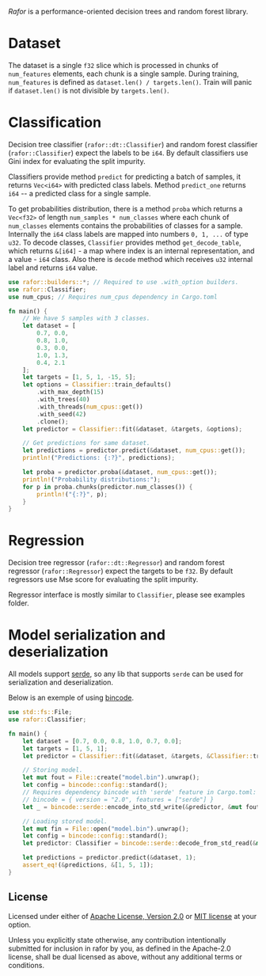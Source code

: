 *Rafor* is a performance-oriented decision trees and random forest library.

# Dataset
The dataset is a single `f32` slice which is processed in chunks of `num_features` elements,
each chunk is a single sample. During training, `num_features` is defined as 
`dataset.len() / targets.len()`.
Train will panic if `dataset.len()` is not divisible by `targets.len()`.

# Classification
Decision tree classifier (`rafor::dt::Classifier`) and random forest classifier
(`rafor::Classifier`) expect the labels to be `i64`. By default classifiers use Gini index for
evaluating the split impurity.

Classifiers provide method `predict` for predicting a batch of samples, it returns `Vec<i64>` with
predicted class labels. Method `predict_one` returns `i64` -- a predicted class for a single sample.

To get probabilities distribution, there is a method `proba` which returns a `Vec<f32>` of length
`num_samples * num_classes` where each chunk of `num_classes` elements contains the probabilities
of classes for a sample. Internally the `i64` class labels are mapped into numbers `0, 1, ...` of
type `u32`. To decode classes, `Classifier` provides method `get_decode_table`, which returns 
`&[i64]` - a map where index is an internal representation, and a value - `i64` class. Also there
is `decode` method which receives `u32` internal label and returns `i64` value.

```Rust
use rafor::builders::*; // Required to use .with_option builders.
use rafor::Classifier;
use num_cpus; // Requires num_cpus dependency in Cargo.toml

fn main() {
    // We have 5 samples with 3 classes.
    let dataset = [
        0.7, 0.0, 
        0.8, 1.0, 
        0.3, 0.0, 
        1.0, 1.3, 
        0.4, 2.1
    ];
    let targets = [1, 5, 1, -15, 5];
    let options = Classifier::train_defaults()
        .with_max_depth(15)
        .with_trees(40)
        .with_threads(num_cpus::get())
        .with_seed(42)
        .clone();
    let predictor = Classifier::fit(&dataset, &targets, &options);

    // Get predictions for same dataset.
    let predictions = predictor.predict(&dataset, num_cpus::get());
    println!("Predictions: {:?}", predictions);

    let proba = predictor.proba(&dataset, num_cpus::get());
    println!("Probability distributions:");
    for p in proba.chunks(predictor.num_classes()) {
        println!("{:?}", p);
    }
}
```

# Regression
Decision tree regressor (`rafor::dt::Regressor`) and random forest regressor (`rafor::Regressor`)
expect the targets to be `f32`. By default regressors use Mse score for evaluating the split
impurity.

Regressor interface is mostly similar to `Classifier`, please see examples folder.

# Model serialization and deserialization
All models support [serde](https://docs.rs/serde/latest/serde/), so any lib that supports `serde`
can be used for serialization and deserialization. 

Below is an exemple of using [bincode](https://docs.rs/bincode/latest/bincode/). 
```Rust
use std::fs::File;
use rafor::Classifier;

fn main() {
    let dataset = [0.7, 0.0, 0.8, 1.0, 0.7, 0.0];
    let targets = [1, 5, 1];
    let predictor = Classifier::fit(&dataset, &targets, &Classifier::train_defaults());

    // Storing model.
    let mut fout = File::create("model.bin").unwrap();
    let config = bincode::config::standard();
    // Requires dependency bincode with 'serde' feature in Cargo.toml:
    // bincode = { version = "2.0", features = ["serde"] }
    let _ = bincode::serde::encode_into_std_write(&predictor, &mut fout, config);

    // Loading stored model.
    let mut fin = File::open("model.bin").unwrap();
    let config = bincode::config::standard();
    let predictor: Classifier = bincode::serde::decode_from_std_read(&mut fin, config).unwrap();

    let predictions = predictor.predict(&dataset, 1);
    assert_eq!(&predictions, &[1, 5, 1]);
}
```

## License
Licensed under either of [Apache License, Version 2.0](LICENSE-APACHE) or [MIT license](LICENSE-MIT)
at your option.

Unless you explicitly state otherwise, any contribution intentionally submitted for inclusion in
rafor by you, as defined in the Apache-2.0 license, shall be dual licensed as above, without any
additional terms or conditions.
